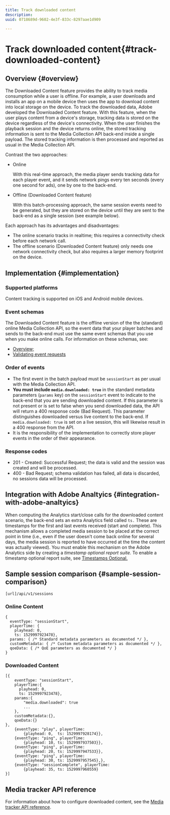 ```yaml
---
title: Track downloaded content
description:
uuid: 0718689d-9602-4e3f-833c-8297aae1d909

---
```


# Track downloaded content{#track-downloaded-content}

## Overview {#overview}

The Downloaded Content feature provides the ability to track media consumption while a user is offline. For example, a user downloads and installs an app on a mobile device then uses the app to download content into local storage on the device. To track the downloaded data, Adobe developed the Downloaded Content feature. With this feature, when the user plays content from a device's storage, tracking data is stored on the device regardless of the device's connectivity. When the user finishes the playback session and the device returns online, the stored tracking information is sent to the Media Collection API back-end inside a single payload. The stored tracking information is then processed and reported as usual in the Media Collection API.

Contrast the two approaches:

* Online

   With this real-time approach, the media player sends tracking data for each player event, and it sends network pings every ten seconds (every one second for ads), one by one to the back-end.

* Offline (Downloaded Content feature)

   With this batch-processing approach, the same session events need to be generated, but they are stored on the device until they are sent to the back-end as a single session (see example below).

Each approach has its advantages and disadvantages:
* The online scenario tracks in realtime; this requires a connectivity check before each network call.
* The offline scenario (Downloaded Content feature) only needs one network connectivity check, but also requires a larger memory footprint on the device.

## Implementation {#implementation}

### Supported platforms

Content tracking is supported on iOS and Android mobile devices.

### Event schemas

The Downloaded Content feature is the offline version of the the (standard) online Media Collection API, so the event data that your player batches and sends to the back-end must use the same event schemas that you use when you make online calls. For information on these schemas, see:
* [Overview;](/help/media-collection-api/mc-api-overview.md)
* [Validating event requests](/help/media-collection-api/mc-api-impl/mc-api-validate-reqs.md)

### Order of events

* The first event in the batch payload must be `sessionStart` as per usual with the Media Collection API.
* **You must include `media.downloaded: true`** in the standard metadata parameters (`params` key) on the `sessionStart` event to indicate to the back-end that you are sending downloaded content. If this parameter is not present or is set to false when you send downloaded data, the API will return a 400 response code (Bad Request). This parameter distinguishes downloaded versus live content to the back-end. If `media.downloaded: true` is set on a live session, this will likewise result in a 400 response from the API.
* It is the responsibility of the implementation to correctly store player events in the order of their appearance.

### Response codes

* 201 - Created: Successful Request; the data is valid and the session was created and will be processed.
* 400 - Bad Request; schema validation has failed, all data is discarded, no sessions data will be processed.

## Integration with Adobe Analtyics {#integration-with-adobe-analtyics}

When computing the Analytics start/close calls for the downloaded content scenario, the back-end sets an extra Analytics field called `ts.` These are timestamps for the first and last events received (start and complete). This mechanism allows a completed media session to be placed at the correct point in time (i.e., even if the user doesn't come back online for several days, the media session is reported to have occurred at the time the content was actually viewed). You must enable this mechanism on the Adobe Analytics side by creating a _timestamp optional report suite._ To enable a timestamp optional report suite, see [Timestamps Optional.](https://docs.adobe.com/content/help/en/analytics/admin/admin-tools/timestamp-optional.html)

## Sample session comparison {#sample-session-comparison}

```
[url]/api/v1/sessions
```

### Online Content

  ```
  {
    eventType: "sessionStart",
    playerTime: {
      playhead: 0,  
      ts: 1529997923478},  
    params: { /* Standard metadata parameters as documented */ },  
    customMetadata: { /* Custom metadata parameters as documented */ },  
    qoeData: { /* QoE parameters as documented */ }
  }
  ```

### Downloaded Content

```
[{
    eventType: "sessionStart",
    playerTime:{
      playhead: 0,
      ts: 1529997923478},  
    params:{
        "media.downloaded": true
        ...
    },
    customMetadata:{},  
    qoeData:{}
},
    {eventType: "play", playerTime:
        {playhead: 0,  ts: 1529997928174}},
    {eventType: "ping", playerTime:
        {playhead: 10, ts: 1529997937503}},
    {eventType: "ping", playerTime:
        {playhead: 20, ts: 1529997947533}},
    {eventType: "ping", playerTime:
        {playhead: 30, ts: 1529997957545},},
    {eventType: "sessionComplete", playerTime:
        {playhead: 35, ts: 1529997960559}
}]
```

## Media tracker API reference

For information about how to configure downloaded content, see the [Media tracker API reference](https://aep-sdks.gitbook.io/docs/using-mobile-extensions/adobe-media-analytics/media-api-reference#media-api-reference).
